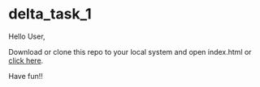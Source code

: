 # delta_task_1
Hello User,

Download or clone this repo to your local system and open index.html or [click here](https://priyanshudangi.github.io/delta_task_1/).

Have fun!!
